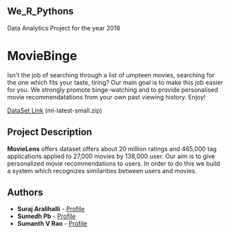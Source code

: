 ## We_R_Pythons
Data Analytics Project for the year 2018

MovieBinge
======

Isn't the job of searching through a list of umpteen movies, searching for the one which fits your taste, tiring? Our main goal is to make this job easier for you. We strongly promote binge-watching and to provide personalised movie recommendatations from your own past viewing history. Enjoy!

[DataSet Link](https://grouplens.org/datasets/movielens/) (ml-latest-small.zip)


## Project Description

**MovieLens** offers dataset offers about 20 million ratings and 465,000 tag applications applied to 27,000 movies by 138,000 user.
Our aim is to give personalized movie recommendations to users. In order to do this we build a system which recognizes similarities between users and movies. 


Authors
------
* **Suraj Aralihalli** - [Profile](https://github.com/SurajAralihalli)<br>
* **Sumedh Pb** - [Profile](https://github.com/sumedhpb)<br>
* **Sumanth V Rao** - [Profile](https://github.com/sumanthvrao)<br>



